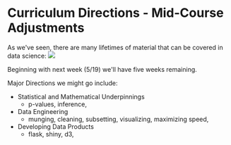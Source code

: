 # Curriculum Directions - Mid-Course Adjustments

As we've seen, there are many lifetimes of material that can be covered in data science:
![](http://nirvacana.com/thoughts/wp-content/uploads/2013/07/RoadToDataScientist1.png)

Beginning with next week (5/19) we'll have five weeks remaining.

Major Directions we might go include:

* Statistical and Mathematical Underpinnings
	* p-values, inference, 
* Data Engineering
	* munging, cleaning, subsetting, visualizing, maximizing speed, 
* Developing Data Products
	* flask, shiny, d3, 

